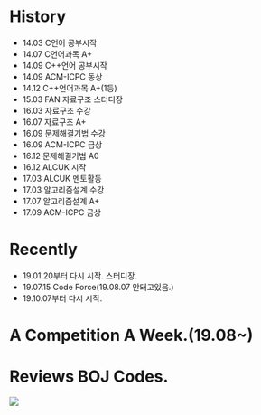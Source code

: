 # History
- 14.03 C언어 공부시작
- 14.07 C언어과목 A+
- 14.09 C++언어 공부시작
- 14.09 ACM-ICPC 동상
- 14.12 C++언어과목 A+(1등)
- 15.03 FAN 자료구조 스터디장
- 16.03 자료구조 수강
- 16.07 자료구조 A+
- 16.09 문제해결기법 수강
- 16.09 ACM-ICPC 금상
- 16.12 문제해결기법 A0
- 16.12 ALCUK 시작
- 17.03 ALCUK 멘토활동
- 17.03 알고리즘설계 수강
- 17.07 알고리즘설계 A+
- 17.09 ACM-ICPC 금상

# Recently
- 19.01.20부터 다시 시작. 스터디장.
- 19.07.15 Code Force(19.08.07 안돼고있음.)
- 19.10.07부터 다시 시작.

# A Competition A Week.(19.08~)

# Reviews BOJ Codes.
![](https://user-images.githubusercontent.com/16419202/62713171-3fed6180-ba37-11e9-8d20-b108f99c2b9a.PNG)
